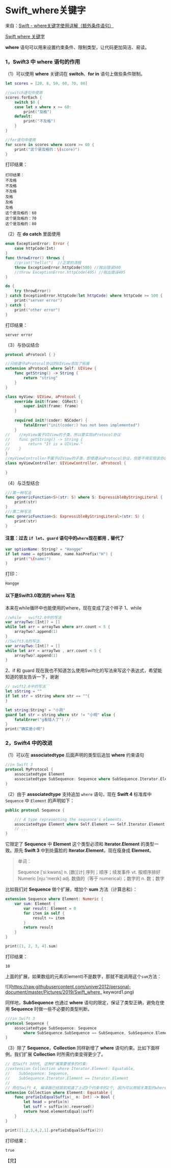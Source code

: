 # Swift_where关键字

来自：[Swift - where关键字使用详解（额外条件语句）](https://www.hangge.com/blog/cache/detail_1826.html)

[Swift  where 关键字](https://www.jianshu.com/p/1546594b856b)

**where** 语句可以用来设置约束条件、限制类型，让代码更加简洁、易读。 

### 1，Swift3 中 where 语句的作用

（1）可以使用 **where** 关键词在 **switch**、**for in** 语句上做些条件限制。 

```swift
let scores = [20, 8, 59, 60, 70, 80]

//switch语句中使用
scores.forEach {
    switch $0 {
    case let x where x >= 60:
        print("及格")
    default:
        print("不及格")
    }
}

//for语句中使用
for score in scores where score >= 60 {
    print("这个是及格的：\(score)")
}
```

打印结果：

```
打印结果：
不及格
不及格
不及格
及格
及格
及格
这个是及格的：60
这个是及格的：70
这个是及格的：80
```

（2）在 **do catch** 里面使用

```swift
enum ExceptionError: Error {
    case httpCode(Int)
}
func throwError() throws {
    //print("hello!")  //正常的流程
    throw ExceptionError.httpCode(500) //抛出错误500
    //throw ExceptionError.httpCode(405) //抛出错误405
}

do {
    try throwError()
} catch ExceptionError.httpCode(let httpCode) where httpCode >= 500 {
    print("server error")
} catch {
    print("other error")
}
```

打印结果：

```
server error
```

（3）与协议结合 

```swift
protocol aProtocol { }

//只给遵守aProtocol协议的UIView添加了拓展
extension aProtocol where Self: UIView {
    func getString() -> String {
        return "string"
    }
}

class myView: UIView, aProtocol {
    override init(frame: CGRect) {
        super.init(frame: frame)
    }
    
    required init?(coder: NSCoder) {
        fatalError("init(coder:) has not been implemented")
    }
//    //myView属于UIView的子类，所以要实现aProtocol协议
//    func getString() -> String {
//        return "It is a UIView."
//    }
}
//myViewController不属于UIView的子类，即使遵从aProtocol协议，但是不用实现该协议里面的内容
class myViewController: UIViewController, aProtocol {
    
}
```

（4）与泛型结合
```swift
///第一种写法
func genericFunction<S>(str: S) where S: ExpressibleByStringLiteral {
    print(str)
}
///第二种写法
func genericFunction<S: ExpressibleByStringLiteral>(str: S) {
    print(str)
}
```


#### 注意：过去 `if let`、`guard` 语句中的`where`现在都用 `,` 替代了
```swift
var optionName: String? = "Hangge"
if let name = optionName, name.hasPrefix("H") {
    print("\(name)")
}
```

打印：

```
Hangge
```

####  以下是Swift3.0取消的 where 写法

本来在while循环中也能使用的where，现在变成了这个样子
 1、while

```swift
//while   swift2.0中的写法
var arrayTwo:[Int]? = []
while let arr = arrayTwo where arr.count < 5 {
    arrayTwo?.append(1)
}
//Swift3.0的写法
var arrayTwo:[Int]? = []
while let arr = arrayTwo , arr.count < 5 {
    arrayTwo?.append(1)
}
```

2、if 和 guard    现在我也不知道怎么使用Swift化的写法来写这个表达式，希望能知道的朋友告诉一下，谢谢

```swift
// swift2.0中的写法``
let sString = ""
if let str = sString where str == ""{
}

let string:String? = "小刚"
guard let str = string where str != "小明" else {
    fatalError("g看错人了") //
}
print("确实是小明")
```


###  2，Swift4 中的改进 

（1）可以在 **associatedtype** 后面声明的类型后追加 **where** 约束语句

```swift 3
//in Swift 3
protocol MyProtocol {
    associatedtype Element
    associatedtype SubSequence: Sequence where SubSequence.Iterator.Element == Iterator.Element
}
```

（2）由于 **associatedtype** 支持追加 `where` 语句，现在 **Swift 4** 标准库中 `Sequence` 中 `Element` 的声明如下： 

```swift
public protocol Sequence {

    /// A type representing the sequence's elements.
    associatedtype Element where Self.Element == Self.Iterator.Element
    // ...
}
```

它限定了 **Sequence** 中 **Element** 这个类型必须和 **Iterator.Element** 的类型一致。原先 **Swift 3** 中到处露脸的 **Iterator.Element**，现在瘦身成 **Element**。 



> 单词：
>
> Sequence  [ˈsiːkwəns] n. [数][计] 序列；顺序；续发事件     vt. 按顺序排好
> Numeric  [njuː'merɪk] adj. 数值的（等于 numerical）；数字的   		n. 数；数字

比如我们对 **Sequence** 做个扩展，增加个 **sum** 方法（计算总和）：

```swift
extension Sequence where Element: Numeric {
    var sum: Element {
        var result: Element = 0
        for item in self {
            result += item
        }
        return result
    }
}

print([1, 2, 3, 4].sum)
```

打印结果：

```
10
```

上面的扩展，如果数组的元素(Element)不是数字，那就不能调用这个`sum`方法：

![](https://raw.githubusercontent.com/univer2012/personal-document/master/Pictures/2019/Swift_where_ keyword1.png)

同样地，**SubSequence** 也通过 **where** 语句的限定，保证了类型正确，避免在使用 **Sequence** 时做一些不必要的类型判断。

```swift
///in Swift 3
protocol Sequence {
    associatedtype SubSequence: Sequence
        where SubSequence.SubSequence == SubSequence, SubSequence.Element == Element
}
```

（3）除了 **Sequence**，**Collection** 同样新增了 **where** 语句约束。比如下面样例，我们扩展 **Collection** 时所需约束变得更少了。 

```swift
// 在Swift 3时代, 这种扩展需要很多的约束:
//extension Collection where Iterator.Element: Equatable,
//    SubSequence: Sequence,
//    SubSequence.Iterator.Element == Iterator.Element
//
// 而在Swift 4, 编译器已经提前知道了上述3个约束中的2个, 因为可以用相关类型的where语句来表达它们.
extension Collection where Element: Equatable {
    func prefieIsEqualSuffix(_ n: Int) -> Bool {
        let head = prefix(n)
        let suff = suffix(n).reversed()
        return head.elementsEqual(suff)
    }
}

print([1,2,3,4,2,1].prefieIsEqualSuffix(2))
```

打印结果：

```
true
```


【完】

